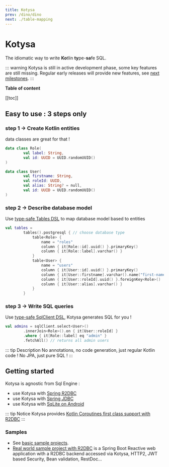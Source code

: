 ```yaml
---
title: Kotysa
prev: /dino/dino
next: ./table-mapping
---
```


# Kotysa

The idiomatic way to write **Ko**tlin **ty**pe-**sa**fe SQL.

::: warning
Kotysa is still in active development phase, some key features are still missing. Regular early releases will provide new features, see [next milestones](https://github.com/ufoss-org/kotysa/milestones).
:::

**Table of content**

[[toc]]

## Easy to use : 3 steps only
### step 1 -> Create Kotlin entities

data classes are great for that !

```kotlin
data class Role(
        val label: String,
        val id: UUID = UUID.randomUUID()
)

data class User(
        val firstname: String,
        val roleId: UUID,
        val alias: String? = null,
        val id: UUID = UUID.randomUUID()
)
```

### step 2 -> Describe database model

Use [type-safe Tables DSL](table-mapping) to map database model based to entities

```kotlin
val tables =
        tables().postgresql { // choose database type
            table<Role> {
                name = "roles"
                column { it[Role::id].uuid() }.primaryKey()
                column { it[Role::label].varchar() }
            }
            table<User> {
                name = "users"
                column { it[User::id].uuid() }.primaryKey()
                column { it[User::firstname].varchar().name("first-name") }
                column { it[User::roleId].uuid() }.foreignKey<Role>()
                column { it[User::alias].varchar() }
            }
        }
```

### step 3 -> Write SQL queries

Use [type-safe SqlClient DSL](queries), Kotysa generates SQL for you !

```kotlin
val admins = sqlClient.select<User>()
        .innerJoin<Role>().on { it[User::roleId] }
        .where { it[Role::label] eq "admin" }
        .fetchAll() // returns all admin users
```

::: tip Description
No annotations, no code generation, just regular Kotlin code ! No JPA, just pure SQL !
:::

## Getting started

Kotysa is agnostic from Sql Engine :
* use Kotysa with [Spring R2DBC](kotysa-spring-r2dbc)
* use Kotysa with [Spring JDBC](kotysa-spring-jdbc)
* use Kotysa with [SqLite on Android](kotysa-android)

::: tip Notice
Kotysa provides [Kotlin Coroutines first class support with R2DBC](kotysa-spring-r2dbc#coroutines-first-class-support)
:::

### Samples

* See [basic sample projects](https://github.com/ufoss-org/kotysa/tree/master/samples).
* [Real world sample project with R2DBC](https://github.com/pull-vert/demo-kotlin) is a Spring Boot Reactive web application with a R2DBC backend accessed via Kotysa, HTTP2, JWT based Security, Bean validation, RestDoc...
